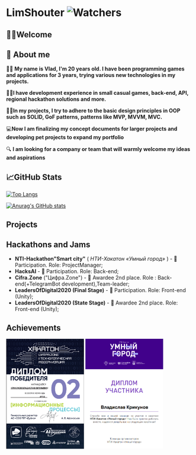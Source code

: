 # LimShouter ![Watchers](https://komarev.com/ghpvc/?username=limshouter)

## 👋🏻Welcome

## 🥸 About me
🖖🏻 **My name is Vlad, I'm 20 years old. I have been programming games and applications for 3 years, trying various new technologies in my projects.**

👌🏻**I have development experience in small casual games, back-end, API, regional hackathon solutions and more.**

🤌🏻**In my projects, I try to adhere to the basic design principles in OOP such as SOLID, GoF patterns, patterns like MVP, MVVM, MVC.**

💻**Now I am finalizing my concept documents for larger projects and developing pet projects to expand my portfolio**

🔍 **I am looking for a company or team that will warmly welcome my ideas and aspirations**


## 📈GitHub Stats
[![Top Langs](https://github-readme-stats.vercel.app/api/top-langs/?username=Limshouter&layout=compact&theme=dracula)](https://github.com/anuraghazra/github-readme-stats)

[![Anurag's GitHub stats](https://github-readme-stats.vercel.app/api?username=LimShouter&show_icons=true&hide=stars&theme=dracula)](https://github.com/anuraghazra/github-readme-stats)

## Projects


## Hackathons and Jams

+ **NTI-Hackathon"Smart city"** ( *НТИ-Хакатон «Умный город»* ) - 🏅 Participation. Role: ProjectManager;
+ **HacksAI** - 🏅 Participation. Role: Back-end;
+ **Cifra.Zone** ("Цифра.Zone") - 🥈 Awardee 2nd place. Role : Back-end(+TelegramBot development),Team-leader;
+ **LeadersOfDigital2020 (Final Stage)** - 🏅 Participation. Role: Front-end (Unity);
+ **LeadersOfDigital2020 (State Stage)** - 🥈 Awardee 2nd place. Role: Front-end (Unity);


## Achievements
<img src="Cifra.Zone.png" alt="MarineGEO circle logo" style="height: 297px; width:210px;"/>
<img src="NTI_SMartCity.png" alt="MarineGEO circle logo" style="height: 297px; width:210px;"/>








